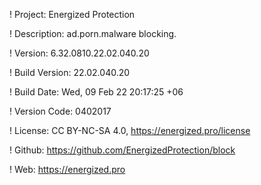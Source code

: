 ! Project: Energized Protection

! Description: ad.porn.malware blocking.

! Version: 6.32.0810.22.02.040.20

! Build Version: 22.02.040.20

! Build Date: Wed, 09 Feb 22 20:17:25 +06

! Version Code: 0402017

! License: CC BY-NC-SA 4.0, https://energized.pro/license

! Github: https://github.com/EnergizedProtection/block

! Web: https://energized.pro
